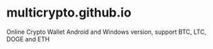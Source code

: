 # multicrypto.github.io
Online Crypto Wallet Android and Windows version, support BTC, LTC, DOGE and ETH
